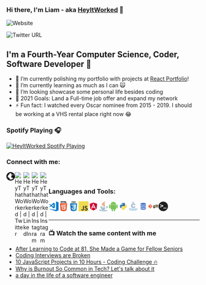 ### Hi there, I'm Liam - aka [HeyItWorked][website] 👋

![Website](https://img.shields.io/website?label=React%20Portfolio&style=for-the-badge&url=https%3A%2F%2Fliamnguyenn-react-portfolio.netlify.app%2F)

![Twitter URL](https://img.shields.io/twitter/url?color=1da1fd&label=Follow%20%40HeyWorked&logo=Twitter&style=for-the-badge&url=https%3A%2F%2Ftwitter.com%2FHeyWorked)

## I'm a Fourth-Year Computer Science, Coder, Software Developer 🙌

- 🔭 I’m currently polishing my portfolio with projects at [React Portfolio][website]!
- 🌱 I’m currently learning as much as I can 🙀
- 👯 I’m looking showcase some personal life besides coding
- 🥅 2021 Goals: Land a Full-time job offer and expand my network
- ⚡ Fun fact: I watched every Oscar nominee from 2015 - 2019. I should be working at a VHS rental place right now 😂

### Spotify Playing 🎧

[<img src="https://novatorem-gamma-ecru.vercel.app/api/spotify-playing" alt="HeyItWorked Spotify Playing" width="350" />](https://open.spotify.com/user/22clklfo3v3einxx5h277lw4q)

### Connect with me:

[<img align="left" alt="HeyThatWorked" width="22px" src="https://raw.githubusercontent.com/iconic/open-iconic/master/svg/globe.svg" />][website]
[<img align="left" alt="HeyThatWorked | Twitter" width="22px" src="https://cdn.jsdelivr.net/npm/simple-icons@v3/icons/twitter.svg" />][twitter]
[<img align="left" alt="HeyThatWorked | LinkedIn" width="22px" src="https://cdn.jsdelivr.net/npm/simple-icons@v3/icons/linkedin.svg" />][linkedin]
[<img align="left" alt="HeyThatWorked | Instagram" width="22px" src="https://cdn.jsdelivr.net/npm/simple-icons@v3/icons/instagram.svg" />][instagram]
[<img align="left" alt="HeyThatWorked | Instagram" width="22px" src="https://cdn.jsdelivr.net/npm/simple-icons@v3/icons/twitch.svg" />][twitch]
<br />

### Languages and Tools:

[<img align="left" alt="Visual Studio Code" width="26px" src="https://raw.githubusercontent.com/github/explore/80688e429a7d4ef2fca1e82350fe8e3517d3494d/topics/visual-studio-code/visual-studio-code.png" />][github]
[<img align="left" alt="HTML5" width="26px" src="https://raw.githubusercontent.com/github/explore/80688e429a7d4ef2fca1e82350fe8e3517d3494d/topics/html/html.png" />][github]
[<img align="left" alt="CSS3" width="26px" src="https://raw.githubusercontent.com/github/explore/80688e429a7d4ef2fca1e82350fe8e3517d3494d/topics/css/css.png" />][github]
[<img align="left" alt="JavaScript" width="26px" src="https://raw.githubusercontent.com/github/explore/80688e429a7d4ef2fca1e82350fe8e3517d3494d/topics/javascript/javascript.png" />][github]
[<img align="left" alt="Angular" width="26px" src="https://raw.githubusercontent.com/github/explore/80688e429a7d4ef2fca1e82350fe8e3517d3494d/topics/angular/angular.png" />][github]
[<img align="left" alt="Java" width="26px" src="https://raw.githubusercontent.com/github/explore/80688e429a7d4ef2fca1e82350fe8e3517d3494d/topics/java/java.png" />][github]
[<img align="left" alt="Android" width="26px" src="https://raw.githubusercontent.com/github/explore/80688e429a7d4ef2fca1e82350fe8e3517d3494d/topics/android/android.png" />][github]
[<img align="left" alt="Python" width="26px" src="https://raw.githubusercontent.com/github/explore/80688e429a7d4ef2fca1e82350fe8e3517d3494d/topics/python/python.png" />][github]
[<img align="left" alt="C" width="26px" src="https://raw.githubusercontent.com/github/explore/80688e429a7d4ef2fca1e82350fe8e3517d3494d/topics/c/c.png" />][github]
[<img align="left" alt="SQL" width="26px" src="https://raw.githubusercontent.com/github/explore/80688e429a7d4ef2fca1e82350fe8e3517d3494d/topics/sql/sql.png" />][github]
[<img align="left" alt="Git" width="26px" src="https://raw.githubusercontent.com/github/explore/80688e429a7d4ef2fca1e82350fe8e3517d3494d/topics/git/git.png" />][github]
[<img align="left" alt="Terminal" width="26px" src="https://raw.githubusercontent.com/github/explore/80688e429a7d4ef2fca1e82350fe8e3517d3494d/topics/terminal/terminal.png" />][github]

<br />
<br />

---

### 📺 Watch the same content with me

<!-- YOUTUBE:START -->

- [After Learning to Code at 81, She Made a Game for Fellow Seniors](https://www.youtube.com/watch?v=UFYJ2DE9wlM)
- [Coding Interviews are Broken](https://www.youtube.com/watch?v=bx3--22D4E4)
- [10 JavaScript Projects in 10 Hours - Coding Challenge 🔥](https://www.youtube.com/watch?v=dtKciwk_si4)
- [Why is Burnout So Common in Tech? Let's talk about it](https://www.youtube.com/watch?v=hQX-BtFp-Rc)
- [a day in the life of a software engineer](https://www.youtube.com/watch?v=rqX8PFcOpxA)

[website]: https://liamnguyenn-react-portfolio.netlify.app/
[twitter]: https://twitter.com/HeyWorked
[instagram]: https://www.instagram.com/liam.exee/
[linkedin]: www.linkedin.com/in/liamnguyenn98
[twitch]: https://www.twitch.tv/liamquiinn
[github]: https://github.com/HeyItWorked
